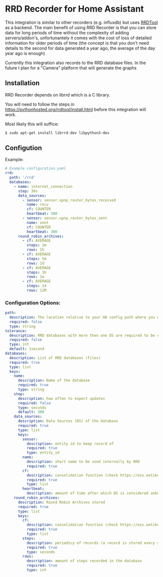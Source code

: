# RRD Recorder for Home Assistant

This integration is similar to other recorders (e.g. influxdb) but uses [RRDTool](https://oss.oetiker.ch/rrdtool/) as a backend.
The main benefit of using RRD Recorder is that you can store data for long periods of time without the complexity of adding servers/addon's, unfortunantely it comes with the cost of loss of detailed information for older periods of time (the concept is that you don't need details to the second for data generated a year ago, the average of the day year ago is enough)

Currently this integration also records to the RRD database files. In the future I plan for a "Camera" platform that will generate the graphs

## Installation

RRD Recorder depends on librrd which is a C library. 

You will need to follow the steps in https://pythonhosted.org/rrdtool/install.html before this integration will work.

Most likely this will suffice:
```bash
$ sudo apt-get install librrd-dev libpython3-dev
```

## Configution

Example:

```yaml
# Example configuration.yaml
rrd:
  path: '/rrd'
  databases:
    - name: internet_connection
      step: 30s
      data_sources:
        - sensor: sensor.upnp_router_bytes_received
          name: recv
          cf: COUNTER
          heartbeat: 300
        - sensor: sensor.upnp_router_bytes_sent
          name: sent
          cf: COUNTER
          heartbeat: 300
      round_robin_archives:
        - cf: AVERAGE
          steps: 1m
          rows: 1h
        - cf: AVERAGE
          steps: 5m
          rows: 1d
        - cf: AVERAGE
          steps: 1h
          rows: 1w
        - cf: AVERAGE
          steps: 1d
          rows: 12M
```

### Configuration Options:
```yaml
path:
  description: The location relative to your HA config path where you want to store your rrd database files
  required: false
  type: string
tolerance:
  description: RRD databases with more then one DS are required to be updated simultaneously, tolerance tells how long to wait for next DS values in order to still consider simultaneous
  required: false
  type: int
  default: 1second
databases:
  description: List of RRD databases (files) 
  required: true
  type: list
  keys:
    name:
      description: Name of the database
      required: true
      type: string
    step: 
      description: how often to expect updates
      required: false
      type: seconds
      default: 300
    data_sources:
      description: Data Sources (DS) of the database
      required: true
      type: list
      keys:
        sensor:
          description: entity id to keep record of
          required: true
          type: entity_id
        name:
          description: short name to be used internally by RRD
          required: true
        cf: 
          description: consolidation function (check https://oss.oetiker.ch/rrdtool/doc/rrdcreate.en.html) for available functions
          required: true
          type: list
        heartbeat:
          description: amount of time after which DS is considered unknown
    round_robin_archives:
      description: Round Robin Archives stored
      required: true
      type: list
      keys:
        cf: 
          description: consolidation function (check https://oss.oetiker.ch/rrdtool/doc/rrdcreate.en.html) for available functions
          required: true
          type: list
        steps:
          description: periodicy of records (a record is stored every step)
          required: true
          type: seconds
        rows:
          description: amount of steps recorded in the database
          required: true
          type: int
```
